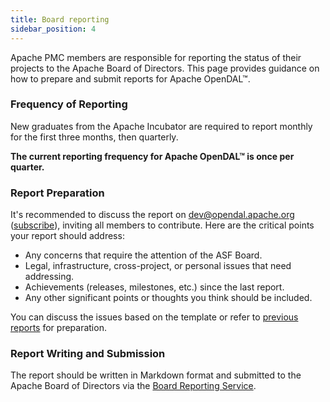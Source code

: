 ```yaml
---
title: Board reporting
sidebar_position: 4
---
```


Apache PMC members are responsible for reporting the status of their projects to the Apache Board of Directors. This page provides guidance on how to prepare and submit reports for Apache OpenDAL™.

### Frequency of Reporting

New graduates from the Apache Incubator are required to report monthly for the first three months, then quarterly.

**The current reporting frequency for Apache OpenDAL™ is once per quarter.** 

### Report Preparation

It's recommended to discuss the report on dev@opendal.apache.org ([subscribe](mailto:dev-subscribe@opendal.apache.org)), inviting all members to contribute. Here are the critical points your report should address:

- Any concerns that require the attention of the ASF Board.
- Legal, infrastructure, cross-project, or personal issues that need addressing.
- Achievements (releases, milestones, etc.) since the last report.
- Any other significant points or thoughts you think should be included.

You can discuss the issues based on the template or refer to [previous reports](https://hackmd.io/@opendal/asf-board-report-2024-04) for preparation.

### Report Writing and Submission

The report should be written in Markdown format and submitted to the Apache Board of Directors via the [Board Reporting Service](https://reporter.apache.org/).

